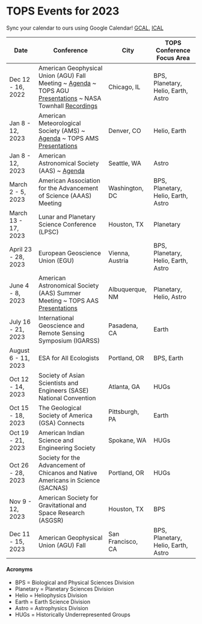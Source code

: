 # TOPS Events for 2023

Sync your calendar to ours using Google Calendar! [GCAL](https://calendar.google.com/calendar/embed?), [ICAL](https://calendar.google.com/calendar/ical/tce6loed2q1rnej3q8t3i0sha0%40group.calendar.google.com/public/basic.ics)

|Date |Conference |City | TOPS Conference Focus Area | 
| - | - | - | - |
|Dec 12 - 16, 2022 | American Geophysical Union (AGU) Fall Meeting ~ [Agenda](https://doi.org/10.5281/zenodo.7411120) ~ TOPS AGU [Presentations](https://doi.org/10.5281/zenodo.7444034) ~ NASA Townhall [Recordings](https://github.com/nasa/Transform-to-Open-Science/blob/main/docs/Area1_Engagement/Outreach/AGU2022Recordings.md) | Chicago, IL | BPS, Planetary, Helio, Earth, Astro | 
| Jan 8 - 12, 2023 | American Meteorological Society (AMS) ~ [Agenda](https://doi.org/10.5281/zenodo.7506392) ~ TOPS AMS [Presentations](https://doi.org/10.5281/zenodo.7554803) | Denver, CO | Helio, Earth |
| Jan 8 - 12, 2023 | American Astronomical Society (AAS) ~ [Agenda](https://doi.org/10.5281/zenodo.7506400) | Seattle, WA | Astro |
| March 2 - 5, 2023 |American Association for the Advancement of Science (AAAS) Meeting | Washington, DC | BPS, Planetary, Helio, Earth, Astro |
| March 13 - 17, 2023 | Lunar and Planetary Science Conference (LPSC) | Houston, TX | Planetary |
| April 23 - 28, 2023 | European Geoscience Union (EGU) | Vienna, Austria | BPS, Planetary, Helio, Earth, Astro |
| June 4 - 8, 2023 | American Astronomical Society (AAS) Summer Meeting ~ TOPS AAS [Presentations](https://doi.org/10.5281/zenodo.8008090) | Albuquerque, NM | Planetary, Helio, Astro |
| July 16 - 21, 2023 | International Geoscience and Remote Sensing Symposium (IGARSS) | Pasadena, CA | Earth |
| August 6 - 11, 2023 | ESA for All Ecologists | Portland, OR | BPS, Earth |
| Oct 12 - 14, 2023 | Society of Asian Scientists and Engineers (SASE) National Convention | Atlanta, GA | HUGs |
| Oct 15 - 18, 2023 | The Geological Society of America (GSA) Connects | Pittsburgh, PA | Earth |
| Oct 19 - 21, 2023 | American Indian Science and Engineering Society | Spokane, WA | HUGs |
| Oct 26 - 28, 2023 | Society for the Advancement of Chicanos and Native Americans in Science (SACNAS) | Portland, OR | HUGs |
| Nov 9 - 12, 2023 | American Society for Gravitational and Space Research (ASGSR) | Houston, TX | BPS |
| Dec 11 - 15, 2023 | American Geophysical Union (AGU) Fall | San Francisco, CA | BPS, Planetary, Helio, Earth, Astro |

#### Acronyms
* BPS = Biological and Physical Sciences Division
* Planetary = Planetary Sciences Division 
* Helio = Heliophysics Division
* Earth = Earth Science Division
* Astro = Astrophysics Division
* HUGs = Historically Underrepresented Groups

